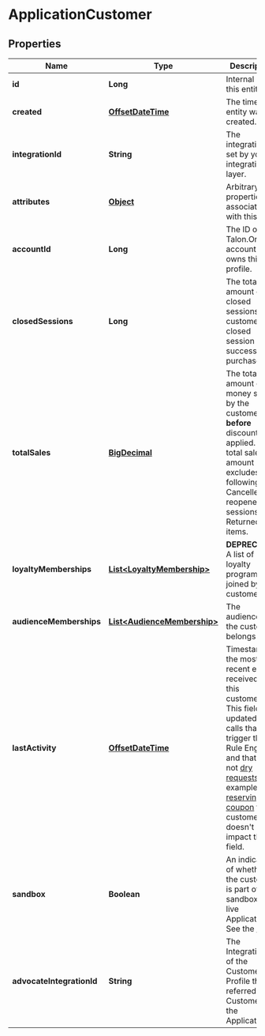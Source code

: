 

# ApplicationCustomer

## Properties

Name | Type | Description | Notes
------------ | ------------- | ------------- | -------------
**id** | **Long** | Internal ID of this entity. | 
**created** | [**OffsetDateTime**](OffsetDateTime.md) | The time this entity was created. | 
**integrationId** | **String** | The integration ID set by your integration layer. | 
**attributes** | [**Object**](.md) | Arbitrary properties associated with this item. | 
**accountId** | **Long** | The ID of the Talon.One account that owns this profile. | 
**closedSessions** | **Long** | The total amount of closed sessions by a customer. A closed session is a successful purchase. | 
**totalSales** | [**BigDecimal**](BigDecimal.md) | The total amount of money spent by the customer **before** discounts are applied.  The total sales amount excludes the following: - Cancelled or reopened sessions. - Returned items.  | 
**loyaltyMemberships** | [**List&lt;LoyaltyMembership&gt;**](LoyaltyMembership.md) | **DEPRECATED** A list of loyalty programs joined by the customer.  |  [optional]
**audienceMemberships** | [**List&lt;AudienceMembership&gt;**](AudienceMembership.md) | The audiences the customer belongs to. |  [optional]
**lastActivity** | [**OffsetDateTime**](OffsetDateTime.md) | Timestamp of the most recent event received from this customer. This field is updated on calls that trigger the Rule Engine and that are not [dry requests](https://docs.talon.one/docs/dev/integration-api/dry-requests/#overlay).  For example, [reserving a coupon](https://docs.talon.one/integration-api#operation/createCouponReservation) for a customer doesn&#39;t impact this field.  | 
**sandbox** | **Boolean** | An indicator of whether the customer is part of a sandbox or live Application. See the [docs](https://docs.talon.one/docs/product/applications/overview#application-environments).  |  [optional]
**advocateIntegrationId** | **String** | The Integration ID of the Customer Profile that referred this Customer in the Application. |  [optional]



